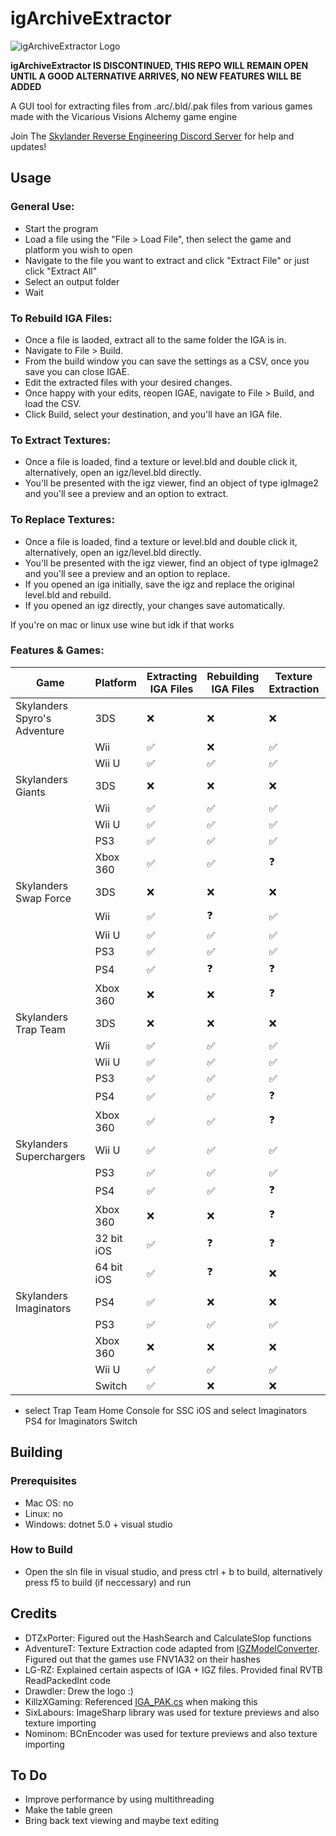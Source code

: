 # igArchiveExtractor

![igArchiveExtractor Logo](https://raw.githubusercontent.com/NefariousTechSupport/igArchiveExtractor/no-msbuild/igae.ico)

**igArchiveExtractor IS DISCONTINUED, THIS REPO WILL REMAIN OPEN UNTIL A GOOD ALTERNATIVE ARRIVES, NO NEW FEATURES WILL BE ADDED**

A GUI tool for extracting files from .arc/.bld/.pak files from various games made with the Vicarious Visions Alchemy game engine

Join The [Skylander Reverse Engineering Discord Server](https://discord.gg/evFbgBpmMf) for help and updates!


## Usage

### General Use:

* Start the program
* Load a file using the "File > Load File", then select the game and platform you wish to open
* Navigate to the file you want to extract and click "Extract File" or just click "Extract All"
* Select an output folder
* Wait

### To Rebuild IGA Files:

* Once a file is laoded, extract all to the same folder the IGA is in.
* Navigate to File > Build.
* From the build window you can save the settings as a CSV, once you save you can close IGAE.
* Edit the extracted files with your desired changes.
* Once happy with your edits, reopen IGAE, navigate to File > Build, and load the CSV.
* Click Build, select your destination, and you'll have an IGA file.

### To Extract Textures:

* Once a file is loaded, find a texture or level.bld and double click it, alternatively, open an igz/level.bld directly.
* You'll be presented with the igz viewer, find an object of type igImage2 and you'll see a preview and an option to extract.

### To Replace Textures:

* Once a file is loaded, find a texture or level.bld and double click it, alternatively, open an igz/level.bld directly.
* You'll be presented with the igz viewer, find an object of type igImage2 and you'll see a preview and an option to replace.
* If you opened an iga initially, save the igz and replace the original level.bld and rebuild.
* If you opened an igz directly, your changes save automatically.

If you're on mac or linux use wine but idk if that works

### Features & Games:
| Game | Platform | Extracting IGA Files | Rebuilding IGA Files | Texture Extraction | Texture Replacement |
|---|---|---|---|---|---|
| Skylanders Spyro's Adventure | 3DS | ❌ | ❌ | ❌ | ❌ |
| | Wii | ✅ | ❌ | ✅ | ✅ |
| | Wii U | ✅ | ✅ | ✅ | ✅ |
| Skylanders Giants | 3DS | ❌ | ❌ | ❌ | ❌ |
| | Wii | ✅ | ✅ | ✅ | ✅ |
| | Wii U | ✅ | ✅ | ✅ | ✅ |
| | PS3 | ✅ | ✅ | ✅ | ✅ |
| | Xbox 360 | ✅ | ✅ | ❓ | ❓ |
| Skylanders Swap Force | 3DS | ❌ | ❌ | ❌ | ❌ |
| | Wii | ✅ | ❓ | ✅ | ✅ |
| | Wii U | ✅ | ✅ | ✅ | ✅ |
| | PS3 | ✅ | ✅ | ✅ | ✅ |
| | PS4 | ✅ | ❓ | ❓ | ❓ |
| | Xbox 360 | ❌ | ❌ | ❓ | ❓ |
| Skylanders Trap Team | 3DS | ❌ | ❌ | ❌ | ❌ |
| | Wii | ✅ | ✅ | ✅ | ✅ |
| | Wii U | ✅ | ✅ | ✅ | ✅ |
| | PS3 | ✅ | ✅ | ✅ | ✅ |
| | PS4 | ✅ | ✅ | ❓ | ❓ |
| | Xbox 360 | ✅ | ✅ | ❓ | ❓ |
| Skylanders Superchargers | Wii U | ✅ | ✅ | ✅ | ✅ |
| | PS3 | ✅ | ✅ | ✅ | ✅ |
| | PS4 | ✅ | ✅ | ❓ | ❓ |
| | Xbox 360 | ❌ | ❌ | ❓ | ❓ |
| | 32 bit iOS | ✅ | ❓ | ❓ | ❓ |
| | 64 bit iOS | ✅ | ❓ | ❌ | ❌ |
| Skylanders Imaginators | PS4 | ✅ | ❌ | ❌ | ❌ |
| | PS3 | ✅ | ✅ | ✅ | ✅ |
| | Xbox 360 | ❌ | ❌ | ❌ | ❌ |
| | Wii U | ✅ | ✅ | ✅ | ✅ |
| | Switch | ✅ | ❌ | ❌ | ❌ |

* select Trap Team Home Console for SSC iOS and select Imaginators PS4 for Imaginators Switch

## Building
### Prerequisites
* Mac OS: no
* Linux: no
* Windows: dotnet 5.0 + visual studio

### How to Build
* Open the sln file in visual studio, and press ctrl + b to build, alternatively press f5 to build (if neccessary) and run

## Credits
* DTZxPorter: Figured out the HashSearch and CalculateSlop functions
* AdventureT: Texture Extraction code adapted from [IGZModelConverter](https://github.com/AdventureT/IgzModelConverter). Figured out that the games use FNV1A32 on their hashes
* LG-RZ: Explained certain aspects of IGA + IGZ files. Provided final RVTB ReadPackedInt code
* Drawdler: Drew the logo :)
* KillzXGaming: Referenced [IGA_PAK.cs](https://github.com/KillzXGaming/Switch-Toolbox/blob/master/File_Format_Library/FileFormats/CrashBandicoot/IGA_PAK.cs) when making this
* SixLabours: ImageSharp library was used for texture previews and also texture importing
* Nominom: BCnEncoder was used for texture previews and also texture importing 

## To Do

* Improve performance by using multithreading
* Make the table green
* Bring back text viewing and maybe text editing
